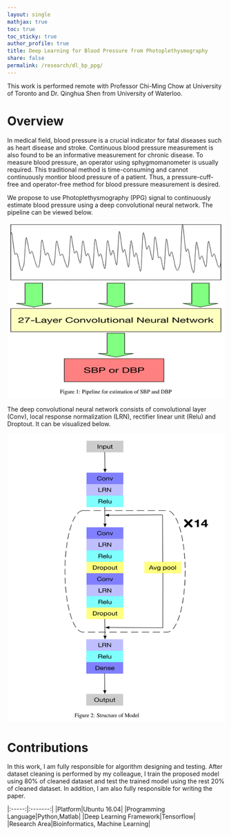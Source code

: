 ```yaml
---
layout: single
mathjax: true
toc: true
toc_sticky: true
author_profile: true
title: Deep Learning for Blood Pressure from Photoplethysmography 
share: false
permalink: /research/dl_bp_ppg/
---
```


This work is performed remote with Professor Chi-Ming Chow at University of Toronto and Dr. Qinghua Shen from University of Waterloo. 

# Overview

In medical field, blood pressure is a crucial indicator for fatal diseases such as heart disease and stroke. Continuous blood pressure measurement is also found to be an informative measurement for chronic disease. To measure blood pressure, an operator using sphygmomanometer is usually required. This traditional method is time-consuming and cannot continuously montior blood pressure of a patient. Thus, a pressure-cuff-free and operator-free method for blood pressure measurement is desired. 

We propose to use Photoplethysmography (PPG) signal to continuously estimate blood pressure using a deep convolutional neural network. The pipeline can be viewed below.

![Pipeline](/_research/images/dl_bp_ppg_1.png)

The deep convolutional neural network consists of convolutional layer (Conv), local response normalization (LRN), rectifier linear unit (Relu) and Droptout. It can be visualized below. 

![Model](/_research/images/dl_bp_ppg_2.png)

# Contributions

In this work, I am fully responsible for algorithm designing and testing. After dataset cleaning is performed by my colleague, I train the proposed model using 80% of cleaned dataset and test the trained model using the rest 20% of cleaned dataset. In addition, I am also fully responsible for writing the paper. 

|:-----:|:-------:|
|Platform|Ubuntu 16.04|
|Programming Language|Python,Matlab|
|Deep Learning Framework|Tensorflow|
|Research Area|Bioinformatics, Machine Learning|